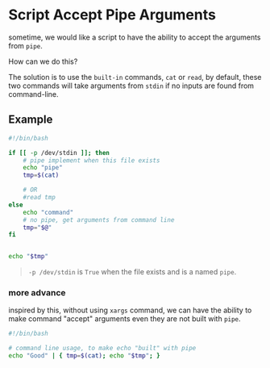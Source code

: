---
---

# Script Accept Pipe Arguments

sometime, we would like a script to have the ability to accept the arguments from `pipe`.

How can we do this?

The solution is to use the `built-in` commands, `cat` or `read`, by default, these two commands will take arguments from `stdin` if no inputs are found from command-line.


## Example

```bash
#!/bin/bash

if [[ -p /dev/stdin ]]; then
    # pipe implement when this file exists
    echo "pipe"
    tmp=$(cat)

    # OR
    #read tmp
else
    echo "command"
    # no pipe, get arguments from command line
    tmp="$@"
fi


echo "$tmp"
```


> `-p /dev/stdin` is `True` when the file exists and is a named `pipe`.


### more advance

inspired by this, without using `xargs` command, we can have the ability to make command "accept" arguments even they are not built with `pipe`.


```bash
#!/bin/bash

# command line usage, to make echo "built" with pipe
echo "Good" | { tmp=$(cat); echo "$tmp"; }
```


